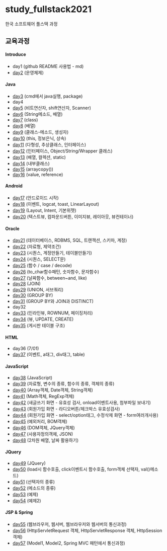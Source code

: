 # study_fullstack2021
한국 소프트웨어 풀스택 과정


## 교육과정
#### Introduce
- day1 (github README 사용법 - md)
- [day2](day2/README.md) (운영체제)

#### Java
- [day3](day3) (cmd에서 java실행, package)
- day4
- [day5](day5) (비트연산자, shift연산자, Scanner)
- [day6](day6) (String메소드, 배열)
- [day7](day7) (class)
- [day8](day8) (배열)
- [day9](day9) (클래스-메소드, 생성자)
- [day10](day10) (this, 정보은닉, 상속)
- [day11](day11) (다형성, 추상클래스, 인터페이스)
- [day12](day12) (인터페이스, Object/String/Wrapper 클래스)
- [day13](day13) (배열, 컬렉션, static)
- [day14](day14) (내부클래스)
- [day15](day15) (arraycopy())
- [day16](day16) (value, reference)

#### Android
- [day17](day17) (안드로이드 시작)
- [day18](day18) (이벤트, logcat, toast, LinearLayout)
- [day19](day19) (Layout, Intent, 기본위젯)
- [day20](day20) (텍스트뷰, 컴파운드버튼, 이미지뷰, 레이아웃, 뷰컨테이너)

#### Oracle
- [day21](day21) (데이터베이스, RDBMS, SQL, 트랜잭션, 스키마, 계정)
- [day22](day22) (자료형, 제약조건)
- [day23](day23) (시퀀스, 계정만들기, 테이블만들기)
- [day24](day24) (시퀀스, SELECT문)
- [day25](day25) (함수 / case / decode)
- [day26](day26) (to_char함수패턴, 숫자함수, 문자함수)
- [day27](day27) (날짜함수, between~and, like)
- [day28](day28) (JOIN)
- [day29](day29) (UNION, 서브쿼리)
- [day30](day30) (GROUP BY)
- [day31](day31) (GROUP BY와 JOIN과 DISTINCT)
- day32
- [day33](day33) (인라인뷰, ROWNUM, 페이징처리)
- [day34](day34) (뷰, UPDATE, CREATE)
- [day35](day35) (게시판 테이블 구조)

#### HTML
- day36 (7/01)
- [day37](day37) (이벤트, a태그, div태그, table)

#### JavaScript
- [day38](day38) (JavaScript)
- [day39](day39) (자료형, 변수의 종류, 함수의 종류, 객체의 종류)
- [day40](day40) (Array객체, Date객체, String객체)
- [day41](day41) (Math객체, RegExp객체)
- [day42](day42) (새글쓰기 화면 - 유효성 검사, onload이벤트사용, 첨부파일 보내기)
- [day43](day43) (회원가입 화면 - 라디오버튼/체크박스 유효성검사)
- [day44](day44) (회원가입 화면 - select/option태그, 수정삭제 화면 - form여러개사용)
- [day45](day45) (예외처리, BOM객체)
- [day46](day46) (DOM객체, JQuery객체)
- [day47](day47) (사용자정의객체, JSON)
- [day48](day48) (2차원 배열, 날짜 활용하기)

#### JQuery
- [day49](day49) (JQuery)
- [day50](day50) (load시 함수호출, click이벤트시 함수호출, form객체 선택자, val()메소드)
- [day51](day51) (선택자의 종류)
- [day52](day52) (메소드의 종류)
- [day53](day53) (예제)
- [day54](day54) (예제2)

#### JSP & Spring
- [day55](day55) (웹브라우저, 웹서버, 웹브라우저와 웹서버의 통신과정)
- [day56](day56) (HttpServletRequest 객체, HttpServletResponse 객체, HttpSession 객체)
- [day57](day57) (Model1, Model2, Spring MVC 패턴에서 통신과정)



